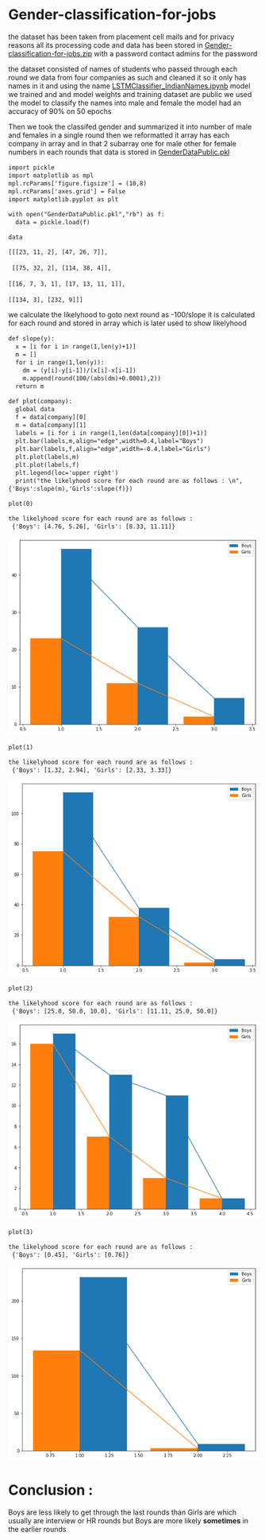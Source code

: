 # Gender-classification-for-jobs

the dataset has been taken from placement cell mails and for privacy
reasons all its processing code and data has been stored in
[Gender-classification-for-jobs.zip](Gender-classification-for-jobs.zip)
with a password contact admins for the password

the dataset consisted of names of students who passed through each round
we data from four companies as such and cleaned it so it only has names
in it and using the name
[LSTMClassifier_IndianNames.ipynb](LSTMClassifier_IndianNames.ipynb)
model we trained and and model weights and training dataset are public
we used the model to classify the names into male and female the model
had an accuracy of 90% on 50 epochs

Then we took the classifed gender and summarized it into number of male
and females in a single round then we reformatted it array has each
company in array and in that 2 subarray one for male other for female
numbers in each rounds that data is stored in
[GenderDataPublic.pkl](GenderDataPublic.pkl)

``` {.python}
import pickle
import matplotlib as mpl
mpl.rcParams['figure.figsize'] = (10,8)
mpl.rcParams['axes.grid'] = False
import matplotlib.pyplot as plt
```

``` {.python}
with open("GenderDataPublic.pkl","rb") as f:
  data = pickle.load(f)
```

``` {.python}
data
```

    [[[23, 11, 2], [47, 26, 7]],
    
     [[75, 32, 2], [114, 38, 4]],
    
    [[16, 7, 3, 1], [17, 13, 11, 1]],
    
    [[134, 3], [232, 9]]]


we calculate the likelyhood to goto next round as -100/slope it is
calculated for each round and stored in array which is later used to
show likelyhood

``` {.python}
def slope(y):
  x = [i for i in range(1,len(y)+1)]
  m = []
  for i in range(1,len(y)):
    dm = (y[i]-y[i-1])/(x[i]-x[i-1])
    m.append(round(100/(abs(dm)+0.0001),2))
  return m
```

``` {.python}
def plot(company):
  global data
  f = data[company][0]
  m = data[company][1]
  labels = [i for i in range(1,len(data[company][0])+1)]
  plt.bar(labels,m,align="edge",width=0.4,label="Boys")
  plt.bar(labels,f,align="edge",width=-0.4,label="Girls")
  plt.plot(labels,m)
  plt.plot(labels,f)
  plt.legend(loc='upper right')
  print("the likelyhood score for each round are as follows : \n", {'Boys':slope(m),'Girls':slope(f)})
```

``` {.python}
plot(0)
```

    the likelyhood score for each round are as follows : 
     {'Boys': [4.76, 5.26], 'Girls': [8.33, 11.11]}

![](images/ff0b8b9b44b2a2704dd261bf70db84ef700e896d.png)


``` {.python}
plot(1)
```

    the likelyhood score for each round are as follows : 
     {'Boys': [1.32, 2.94], 'Girls': [2.33, 3.33]}

![](images/a812d0362dc74eb9308ab62623d9177e45bc7263.png)

``` {.python}
plot(2)
```

    the likelyhood score for each round are as follows : 
     {'Boys': [25.0, 50.0, 10.0], 'Girls': [11.11, 25.0, 50.0]}

![](images/a2e12f1654768a6c29131a4eedbf466d94b55956.png)



``` {.python}
plot(3)
```

    the likelyhood score for each round are as follows : 
     {'Boys': [0.45], 'Girls': [0.76]}
 
![](images/efa1b4986a1476af3875c843bb04a79ed72c777c.png)

# Conclusion : 
Boys are less likely to get through the last rounds than
Girls are which usually are interview or HR rounds 
but Boys are more likely **sometimes** in the earlier rounds

